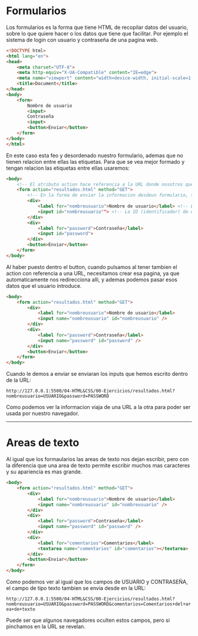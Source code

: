 # Formularios

Los formularios es la forma que tiene HTML de recopilar datos del usuario, sobre lo que quiere hacer o los datos que tiene que facilitar. Por ejemplo el sistema de login con usuario y contraseña de una pagina web. 

```html
<!DOCTYPE html>
<html lang="en">
<head>
    <meta charset="UTF-8">
    <meta http-equiv="X-UA-Compatible" content="IE=edge">
    <meta name="viewport" content="width=device-width, initial-scale=1.0">
    <title>Document</title>
</head>
<body>
    <form>
        Nombre de usuario
        <input>
        Contraseña
        <input>
        <button>Enviar</button>
    </form>
</body>
</html>
```

En este caso esta feo y desordenado nuestro formulario, ademas que no tienen relacion entre ellas las etiquetas. Para que se vea mejor formado y tengan relacion las etiquetas entre ellas usaremos: 
```html
<body>
    <!-- El atributo action hace referencia a la URL donde nosotros queremos enviar este formulario -->
    <form action="resultados.html" method="GET">
        <!-- En la forma de enviar la informacion desdeun formulario, tenemos 2 methods, el GET que es el que pueden gestionar nuestros navegadores y el POST que seria para enviar esta informacion a un servidor -->
        <div>
            <label for="nombreusuario">Nombre de usuario</label> <!-- La etiqueta label se utiliza para designar un nombre al campo del formulario, ademas que se vinculan mediante FOR (para quien va) -->
            <input id="nombreusuario""> <!-- La ID (identificador) de quien esta relacionado -->
        </div>
        <div>
            <label for="password">Contraseña</label>
            <input id="password">
        </div>
        <button>Enviar</button>
    </form>
</body>
```

Al haber puesto dentro el button, cuando pulsamos al tener tambien el action con referencia a una URL, necesitamos crear esa pagina, ya que automaticamente nos redirecciona alli, y ademas podemos pasar esos datos que el usuario introduce.

```html
<body>
    <form action="resultados.html" method="GET">
        <div>
            <label for="nombreusuario">Nombre de usuario</label> 
            <input name="nombreusuario" id="nombreusuario" /> 
        </div>
        <div>
            <label for="password">Contraseña</label>
            <input name="password" id="password" />
        </div>
        <button>Enviar</button>
    </form>
</body>
```

Cuando le demos a enviar se enviaran los inputs que hemos escrito dentro de la URL: 

```http://127.0.0.1:5500/04-HTML&CSS/00-Ejercicios/resultados.html?nombreusuario=USUARIO&password=PASSWORD```

Como podemos ver la informacion viaja de una URL a la otra para poder ser usada por nuestro navegador.

---

# Areas de texto

Al igual que los formaularios las areas de texto nos dejan escribir, pero con la diferencia que una area de texto permite escribir muchos mas caracteres y su apariencia es mas grande. 

```html
<body>
    <form action="resultados.html" method="GET">
        <div>
            <label for="nombreusuario">Nombre de usuario</label> 
            <input name="nombreusuario" id="nombreusuario" /> 
        </div>
        <div>
            <label for="password">Contraseña</label>
            <input name="password" id="password" />
        </div>
        <div>
            <label for="comentarios">Comentarios</label>
            <textarea name="comentarios" id="comentarios"></textarea>
        </div>
        <button>Enviar</button>
    </form>
</body>
```

Como podemos ver al igual que los campos de USUARIO y CONTRASEÑA, el campo de tipo texto tambien se envia desde en la URL:

```http://127.0.0.1:5500/04-HTML&CSS/00-Ejercicios/resultados.html?nombreusuario=USUARIO&password=PASSWORD&comentarios=Comentarios+del+area+de+texto```

Puede ser que algunos navegadores oculten estos campos, pero si pinchamos en la URL se revelan. 